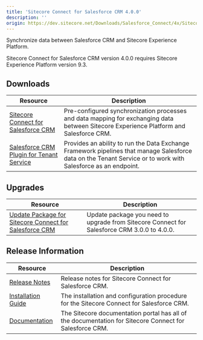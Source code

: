 ```yaml
---
title: 'Sitecore Connect for Salesforce CRM 4.0.0'
description: ''
origin: https://dev.sitecore.net/Downloads/Salesforce_Connect/4x/Sitecore_Connect_for_Salesforce_CRM_400.aspx
---
```


Synchronize data between Salesforce CRM and Sitecore Experience Platform.

  <Alert variant='warning' mb={4}>
    <AlertIcon />
    Sitecore Connect for Salesforce CRM version 4.0.0 requires Sitecore Experience Platform version 9.3.
  </Alert>


## Downloads

| Resource                                                                                                                                                                                                                                                                                 | Description                                                                                                                                                   |
| ---------------------------------------------------------------------------------------------------------------------------------------------------------------------------------------------------------------------------------------------------------------------------------------- | ------------------------------------------------------------------------------------------------------------------------------------------------------------- |
| [Sitecore Connect for Salesforce CRM](https://scdp.blob.core.windows.net/downloads/Salesforce%20Connect/4x/Sitecore%20Connect%20for%20Salesforce%20CRM%20400/Secure/Sitecore%20Connect%20for%20Salesforce%20CRM%204.0.0%20rev.%2001411.zip)                                              | Pre-configured synchronization processes and data mapping for exchanging data between Sitecore Experience Platform and Salesforce CRM.                        |
| [Salesforce CRM Plugin for Tenant Service](https://scdp.blob.core.windows.net/downloads/Salesforce%20Connect/4x/Sitecore%20Connect%20for%20Salesforce%20CRM%20400/Secure/Sitecore%20Connect%20for%20Salesforce%20CRM%20Plugin%20for%20Tenant%20Service%204.0.0%20rev.%2001411.scwdp.zip) | Provides an ability to run the Data Exchange Framework pipelines that manage Salesforce data on the Tenant Service or to work with Salesforce as an endpoint. |

## Upgrades

| Resource                                                                                                                                                                                                                                                                                 | Description                                                                                 |
| ---------------------------------------------------------------------------------------------------------------------------------------------------------------------------------------------------------------------------------------------------------------------------------------- | ------------------------------------------------------------------------------------------- |
| [Update Package for Sitecore Connect for Salesforce CRM](<https://scdp.blob.core.windows.net/downloads/Salesforce%20Connect/4x/Sitecore%20Connect%20for%20Salesforce%20CRM%20400/Secure/Sitecore%20Connect%20for%20Salesforce%20CRM%20(update%20package)%204.0.0%20rev.%2001411.update>) | Update package you need to upgrade from Sitecore Connect for Salesforce CRM 3.0.0 to 4.0.0. |

## Release Information

| Resource                                                                                                                                                                                                      | Description                                                                                             |
| ------------------------------------------------------------------------------------------------------------------------------------------------------------------------------------------------------------- | ------------------------------------------------------------------------------------------------------- |
| [Release Notes](/downloads/Salesforce_Connect/4x/Sitecore_Connect_for_Salesforce_CRM_400/Release_Notes)                                                                                                       | Release notes for Sitecore Connect for Salesforce CRM.                                                  |
| [Installation Guide](https://scdp.blob.core.windows.net/downloads/Salesforce%20Connect/4x/Sitecore%20Connect%20for%20Salesforce%20CRM%20400/Secure/Sitecore_Connect_for_Salesforce_CRM_4_0_Installati-en.pdf) | The installation and configuration procedure for the Sitecore Connect for Salesforce CRM.               |
| [Documentation](https://doc.sitecore.com/developers/salesforce-connect/40/sitecore-connect-for-salesforce-crm/en/sitecore-connect-for-salesforce-crm-configuration-guide.html)                                | The Sitecore documentation portal has all of the documentation for Sitecore Connect for Salesforce CRM. |
